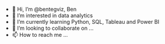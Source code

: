 - 👋 Hi, I’m @bentegviz, Ben
- 👀 I’m interested in data analytics
- 🌱 I’m currently learning Python, SQL, Tableau and Power BI
- 💞️ I’m looking to collaborate on ...
- 📫 How to reach me ...

<!---
bentegviz/bentegviz is a ✨ special ✨ repository because its `README.md` (this file) appears on your GitHub profile.
You can click the Preview link to take a look at your changes.
--->
